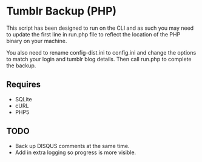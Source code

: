 Tumblr Backup (PHP)
======
This script has been designed to run on the CLI and as such you may need to update the first line in run.php file to reflect the location of the PHP binary on your machine.

You also need to rename config-dist.ini to config.ini and change the options to match your login and tumblr blog details. Then call run.php to complete the backup.


Requires
--------

* SQLite
* cURL
* PHP5


TODO
----

* Back up DISQUS comments at the same time.
* Add in extra logging so progress is more visible.